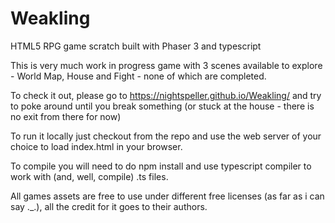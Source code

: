 # Weakling
HTML5 RPG game scratch built with Phaser 3 and typescript

This is very much work in progress game with 3 scenes available to explore - World Map, House and Fight - none of which are completed.

To check it out, please go to https://nightspeller.github.io/Weakling/ and try to poke around until you break something (or stuck at the house - there is no exit from there for now)

To run it locally just checkout from the repo and use the web server of your choice to load index.html in your browser.

To compile you will need to do npm install and use typescript compiler to work with (and, well, compile) .ts files.

All games assets are free to use under different free licenses (as far as i can say ._.), all the credit for it goes to their authors.
